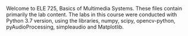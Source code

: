 Welcome to ELE 725, Basics of Multimedia Systems. These files contain 
primarily the lab content. The labs in this course were conducted with 
Python 3.7 version, using the libraries, numpy, scipy, opencv-python, 
pyAudioProcessing, simpleaudio and Matplotlib.
